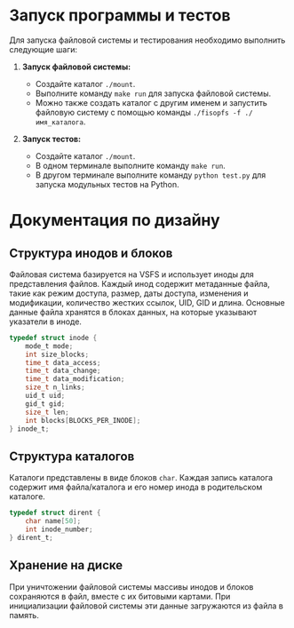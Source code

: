 # Запуск программы и тестов

Для запуска файловой системы и тестирования необходимо выполнить следующие шаги:

1. **Запуск файловой системы:**
   - Создайте каталог `./mount`.
   - Выполните команду `make run` для запуска файловой системы.
   - Можно также создать каталог с другим именем и запустить файловую систему с помощью команды `./fisopfs -f ./имя_каталога`.

2. **Запуск тестов:**
   - Создайте каталог `./mount`.
   - В одном терминале выполните команду `make run`.
   - В другом терминале выполните команду `python test.py` для запуска модульных тестов на Python.

# Документация по дизайну

## Структура инодов и блоков

Файловая система базируется на VSFS и использует иноды для представления файлов. Каждый инод содержит метаданные файла, такие как режим доступа, размер, даты доступа, изменения и модификации, количество жестких ссылок, UID, GID и длина. Основные данные файла хранятся в блоках данных, на которые указывают указатели в иноде.

```c
typedef struct inode {
    mode_t mode;
    int size_blocks;
    time_t data_access;
    time_t data_change;
    time_t data_modification;
    size_t n_links;
    uid_t uid;
    gid_t gid;
    size_t len;
    int blocks[BLOCKS_PER_INODE];
} inode_t;
```

## Структура каталогов

Каталоги представлены в виде блоков `char`. Каждая запись каталога содержит имя файла/каталога и его номер инода в родительском каталоге.

```c
typedef struct dirent {
    char name[50];
    int inode_number;
} dirent_t;
```

## Хранение на диске

При уничтожении файловой системы массивы инодов и блоков сохраняются в файл, вместе с их битовыми картами. При инициализации файловой системы эти данные загружаются из файла в память.